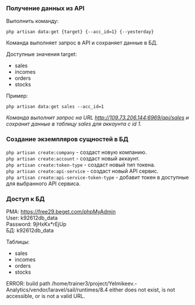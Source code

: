 ### Получение данных из API

Выполнить команду:

```php artisan data:get {target} {--acc_id=1} {--yesterday}```

Команда выполняет запрос в API и сохраняет данные в БД.

Доступные значения target:

* sales
* incomes
* orders
* stocks

Пример:

```php artisan data:get sales --acc_id=1```

*Команда выполнит запрос на URL http://109.73.206.144:6969/api/sales и сохранит данные в таблицу sales для аккаунта с id
1.*

### Создание экземпляров сущностей в БД

```php artisan create:company``` - создаст новую компанию.\
```php artisan create:account``` - создаст новый аккаунт.\
```php artisan create:token-type``` - создаст новый тип токена.\
```php artisan create:api-service``` - создаст новый API сервис.\
```php artisan create:api-service-token-type``` - добавит токен в доступные для выбранного API сервиса.

### Доступ к БД

PMA: https://free29.beget.com/phpMyAdmin \
User: k92612db_data \
Password: 9jHxKx*rEjUp \
БД: k92612db_data

Таблицы:

* sales
* incomes
* orders
* stocks

ERROR: build path /home/trainer3/project/Yelmikeev.-Analytics/vendor/laravel/sail/runtimes/8.4 either does not exist, is not accessible, or is not a valid URL.
